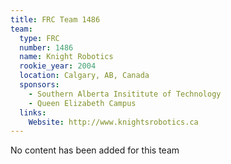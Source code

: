 ```yaml
---
title: FRC Team 1486
team:
  type: FRC
  number: 1486
  name: Knight Robotics
  rookie_year: 2004
  location: Calgary, AB, Canada
  sponsors:
    - Southern Alberta Insititute of Technology
    - Queen Elizabeth Campus
  links:
    Website: http://www.knightsrobotics.ca
---
```

No content has been added for this team
